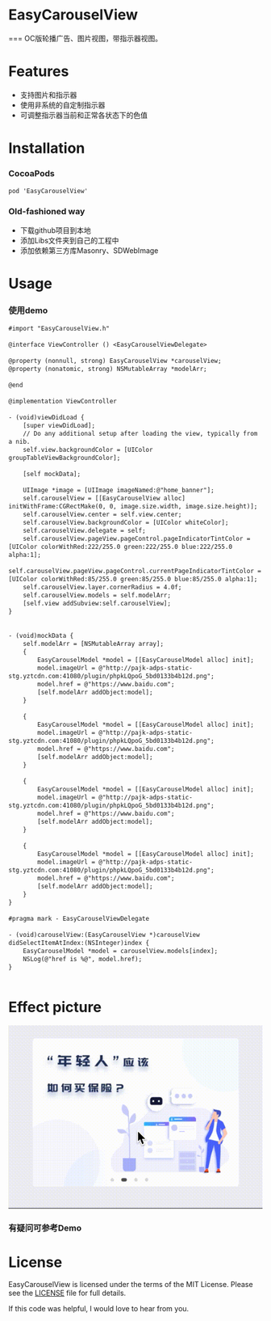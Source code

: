# EasyCarouselView
===
OC版轮播广告、图片视图，带指示器视图。

# Features
- 支持图片和指示器
- 使用非系统的自定制指示器
- 可调整指示器当前和正常各状态下的色值

# Installation

### CocoaPods

```
pod 'EasyCarouselView'
```

### Old-fashioned way

- 下载github项目到本地 
- 添加Libs文件夹到自己的工程中
- 添加依赖第三方库Masonry、SDWebImage

# Usage

### 使用demo

```
#import "EasyCarouselView.h"

@interface ViewController () <EasyCarouselViewDelegate>

@property (nonnull, strong) EasyCarouselView *carouselView;
@property (nonatomic, strong) NSMutableArray *modelArr;

@end

@implementation ViewController

- (void)viewDidLoad {
    [super viewDidLoad];
    // Do any additional setup after loading the view, typically from a nib.
    self.view.backgroundColor = [UIColor groupTableViewBackgroundColor];
    
    [self mockData];
    
    UIImage *image = [UIImage imageNamed:@"home_banner"];
    self.carouselView = [[EasyCarouselView alloc] initWithFrame:CGRectMake(0, 0, image.size.width, image.size.height)];
    self.carouselView.center = self.view.center;
    self.carouselView.backgroundColor = [UIColor whiteColor];
    self.carouselView.delegate = self;
    self.carouselView.pageView.pageControl.pageIndicatorTintColor = [UIColor colorWithRed:222/255.0 green:222/255.0 blue:222/255.0 alpha:1];
    self.carouselView.pageView.pageControl.currentPageIndicatorTintColor = [UIColor colorWithRed:85/255.0 green:85/255.0 blue:85/255.0 alpha:1];
    self.carouselView.layer.cornerRadius = 4.0f;
    self.carouselView.models = self.modelArr;
    [self.view addSubview:self.carouselView];
}


- (void)mockData {
    self.modelArr = [NSMutableArray array];
    {
        EasyCarouselModel *model = [[EasyCarouselModel alloc] init];
        model.imageUrl = @"http://pajk-adps-static-stg.yztcdn.com:41080/plugin/phpkLQpoG_5bd0133b4b12d.png";
        model.href = @"https://www.baidu.com";
        [self.modelArr addObject:model];
    }
    
    {
        EasyCarouselModel *model = [[EasyCarouselModel alloc] init];
        model.imageUrl = @"http://pajk-adps-static-stg.yztcdn.com:41080/plugin/phpkLQpoG_5bd0133b4b12d.png";
        model.href = @"https://www.baidu.com";
        [self.modelArr addObject:model];
    }
    
    {
        EasyCarouselModel *model = [[EasyCarouselModel alloc] init];
        model.imageUrl = @"http://pajk-adps-static-stg.yztcdn.com:41080/plugin/phpkLQpoG_5bd0133b4b12d.png";
        model.href = @"https://www.baidu.com";
        [self.modelArr addObject:model];
    }
    
    {
        EasyCarouselModel *model = [[EasyCarouselModel alloc] init];
        model.imageUrl = @"http://pajk-adps-static-stg.yztcdn.com:41080/plugin/phpkLQpoG_5bd0133b4b12d.png";
        model.href = @"https://www.baidu.com";
        [self.modelArr addObject:model];
    }
}

#pragma mark - EasyCarouselViewDelegate

- (void)carouselView:(EasyCarouselView *)carouselView didSelectItemAtIndex:(NSInteger)index {
    EasyCarouselModel *model = carouselView.models[index];
    NSLog(@"href is %@", model.href);
}


```

# Effect picture

![EasyCarouselView](https://github.com/wsj2012/EasyCarouselView/blob/master/screenmov.gif?raw=true)

### 有疑问可参考Demo

# License

EasyCarouselView is licensed under the terms of the MIT License. Please see the [LICENSE](LICENSE) file for full details.

If this code was helpful, I would love to hear from you.
